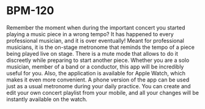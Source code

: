 # BPM-120
Remember the moment when during the important concert you started playing a music piece in a wrong tempo? It has happened to every professional musician, and it is over eventually!  Meant for professional musicians, it is the on-stage metronome that reminds the tempo of a piece being played live on stage. There is a mute mode that allows to do it discreetly while preparing to start another piece. Whether you are a solo musician, member of a band or a conductor, this app will be incredibly useful for you.  Also, the application is available for Apple Watch, which makes it even more convenient. A phone version of the app can be used just as a usual metronome during your daily practice.  You can create and edit your own concert playlist from your mobile, and all your changes will be instantly available on the watch.
